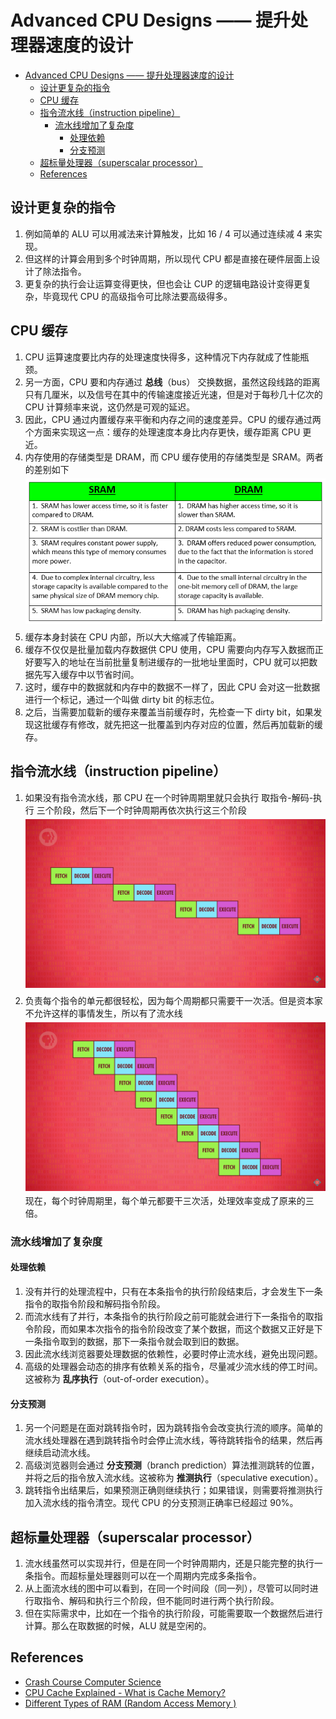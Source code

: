 # Advanced CPU Designs —— 提升处理器速度的设计


<!-- TOC -->

- [Advanced CPU Designs —— 提升处理器速度的设计](#advanced-cpu-designs--提升处理器速度的设计)
    - [设计更复杂的指令](#设计更复杂的指令)
    - [CPU 缓存](#cpu-缓存)
    - [指令流水线（instruction pipeline）](#指令流水线instruction-pipeline)
        - [流水线增加了复杂度](#流水线增加了复杂度)
            - [处理依赖](#处理依赖)
            - [分支预测](#分支预测)
    - [超标量处理器（superscalar processor）](#超标量处理器superscalar-processor)
    - [References](#references)

<!-- /TOC -->


## 设计更复杂的指令
1. 例如简单的 ALU 可以用减法来计算触发，比如 16 / 4 可以通过连续减 4 来实现。
2. 但这样的计算会用到多个时钟周期，所以现代 CPU 都是直接在硬件层面上设计了除法指令。
3. 更复杂的执行会让运算变得更快，但也会让 CUP 的逻辑电路设计变得更复杂，毕竟现代 CPU 的高级指令可比除法要高级得多。


## CPU 缓存
1. CPU 运算速度要比内存的处理速度快得多，这种情况下内存就成了性能瓶颈。
2. 另一方面，CPU 要和内存通过 **总线**（bus） 交换数据，虽然这段线路的距离只有几厘米，以及信号在其中的传输速度接近光速，但是对于每秒几十亿次的 CPU 计算频率来说，这仍然是可观的延迟。
3. 因此，CPU 通过内置缓存来平衡和内存之间的速度差异。CPU 的缓存通过两个方面来实现这一点：缓存的处理速度本身比内存更快，缓存距离 CPU 更近。
4. 内存使用的存储类型是 DRAM，而 CPU 缓存使用的存储类型是 SRAM。两者的差别如下
    <img src="./images/17.png" width="600" style="display: block; margin: 5px 0 10px;" />
5. 缓存本身封装在 CPU 内部，所以大大缩减了传输距离。
6. 缓存不仅仅是批量加载内存数据供 CPU 使用，CPU 需要向内存写入数据而正好要写入的地址在当前批量复制进缓存的一批地址里面时，CPU 就可以把数据先写入缓存中以节省时间。
7. 这时，缓存中的数据就和内存中的数据不一样了，因此 CPU 会对这一批数据进行一个标记，通过一个叫做 dirty bit 的标志位。
8. 之后，当需要加载新的缓存来覆盖当前缓存时，先检查一下 dirty bit，如果发现这批缓存有修改，就先把这一批覆盖到内存对应的位置，然后再加载新的缓存。


## 指令流水线（instruction pipeline）
1. 如果没有指令流水线，那 CPU 在一个时钟周期里就只会执行 取指令-解码-执行 三个阶段，然后下一个时钟周期再依次执行这三个阶段
    <img src="./images/18.png" width="600" style="display: block; margin: 5px 0 10px;" />
2. 负责每个指令的单元都很轻松，因为每个周期都只需要干一次活。但是资本家不允许这样的事情发生，所以有了流水线
    <img src="./images/19.png" width="600" style="display: block; margin: 5px 0 5px;" />
    现在，每个时钟周期里，每个单元都要干三次活，处理效率变成了原来的三倍。

### 流水线增加了复杂度
#### 处理依赖
1. 没有并行的处理流程中，只有在本条指令的执行阶段结束后，才会发生下一条指令的取指令阶段和解码指令阶段。
2. 而流水线有了并行，本条指令的执行阶段之前可能就会进行下一条指令的取指令阶段，而如果本次指令的指令阶段改变了某个数据，而这个数据又正好是下一条指令取到的数据，那下一条指令就会取到旧的数据。
3. 因此流水线浏览器要处理数据的依赖性，必要时停止流水线，避免出现问题。
4. 高级的处理器会动态的排序有依赖关系的指令，尽量减少流水线的停工时间。这被称为 **乱序执行**（out-of-order execution）。

#### 分支预测
1. 另一个问题是在面对跳转指令时，因为跳转指令会改变执行流的顺序。简单的流水线处理器在遇到跳转指令时会停止流水线，等待跳转指令的结果，然后再继续启动流水线。
2. 高级浏览器则会通过 **分支预测**（branch prediction）算法推测跳转的位置，并将之后的指令放入流水线。这被称为 **推测执行**（speculative execution）。
3. 跳转指令出结果后，如果预测正确则继续执行；如果错误，则需要将推测执行加入流水线的指令清空。现代 CPU 的分支预测正确率已经超过 90%。


## 超标量处理器（superscalar processor）
1. 流水线虽然可以实现并行，但是在同一个时钟周期内，还是只能完整的执行一条指令。而超标量处理器则可以在一个周期内完成多条指令。
2. 从上面流水线的图中可以看到，在同一个时间段（同一列），尽管可以同时进行取指令、解码和执行三个阶段，但不能同时进行两个执行阶段。
3. 但在实际需求中，比如在一个指令的执行阶段，可能需要取一个数据然后进行计算。那么在取数据的时候，ALU 就是空闲的。


## References
* [Crash Course Computer Science](https://www.bilibili.com/video/BV1EW411u7th)
* [CPU Cache Explained - What is Cache Memory?](https://www.youtube.com/watch?v=yi0FhRqDJfo)
* [Different Types of RAM (Random Access Memory )](https://www.geeksforgeeks.org/different-types-ram-random-access-memory/)